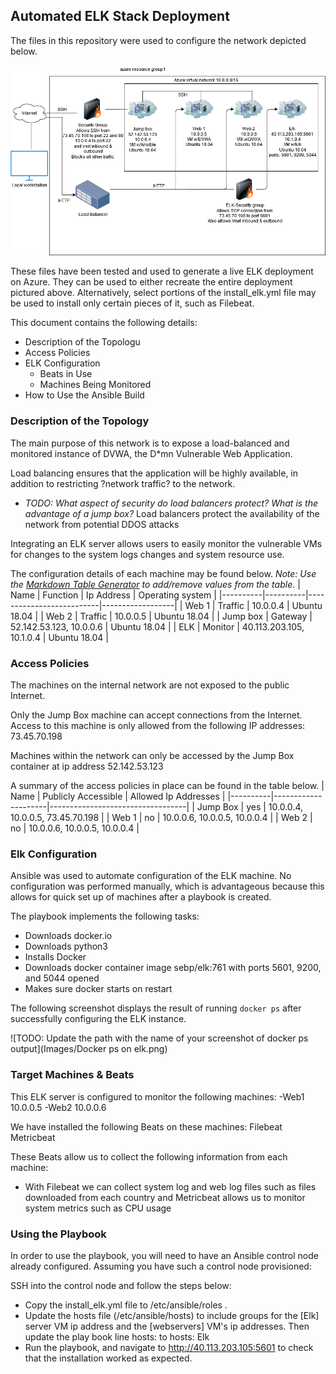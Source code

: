 ## Automated ELK Stack Deployment

The files in this repository were used to configure the network depicted below.

![TODO: Update the path with the name of your diagram](https://github.com/TheLancreWombat/Azure-Network-Project/blob/main/Diagrams/Azure%20network%20diagram.png "Network Diagram")

These files have been tested and used to generate a live ELK deployment on Azure. They can be used to either recreate the entire deployment pictured above. Alternatively, select portions of the install_elk.yml file may be used to install only certain pieces of it, such as Filebeat.

This document contains the following details:
- Description of the Topologu
- Access Policies
- ELK Configuration
  - Beats in Use
  - Machines Being Monitored
- How to Use the Ansible Build


### Description of the Topology

The main purpose of this network is to expose a load-balanced and monitored instance of DVWA, the D*mn Vulnerable Web Application.

Load balancing ensures that the application will be highly available, in addition to restricting ?network traffic? to the network.
- _TODO: What aspect of security do load balancers protect? What is the advantage of a jump box?_ Load balancers protect the availability of the network from potential DDOS attacks

Integrating an ELK server allows users to easily monitor the vulnerable VMs for changes to the system logs changes and system resource use.


The configuration details of each machine may be found below.
_Note: Use the [Markdown Table Generator](http://www.tablesgenerator.com/markdown_tables) to add/remove values from the table_.
| Name     | Function | Ip Address               | Operating system |
|----------|----------|--------------------------|------------------|
| Web 1    | Traffic  | 10.0.0.4                 | Ubuntu 18.04     |
| Web 2    | Traffic  | 10.0.0.5                 | Ubuntu 18.04     |
| Jump box | Gateway  | 52.142.53.123, 10.0.0.6  | Ubuntu 18.04     |
| ELK      | Monitor  | 40.113.203.105, 10.1.0.4 | Ubuntu 18.04     |

### Access Policies

The machines on the internal network are not exposed to the public Internet. 

Only the Jump Box machine can accept connections from the Internet. Access to this machine is only allowed from the following IP addresses:
  73.45.70.198  

Machines within the network can only be accessed by the Jump Box container at ip address 52.142.53.123  

A summary of the access policies in place can be found in the table below.
| Name     | Publicly Accessible | Allowed Ip Addresses             |
|----------|---------------------|----------------------------------|
| Jump Box | yes                 | 10.0.0.4, 10.0.0.5, 73.45.70.198 |
| Web 1    | no                  | 10.0.0.6, 10.0.0.5, 10.0.0.4     |
| Web 2    | no                  | 10.0.0.6, 10.0.0.5, 10.0.0.4     |

### Elk Configuration

Ansible was used to automate configuration of the ELK machine. No configuration was performed manually, which is advantageous because this allows for quick set up of machines after a playbook is created. 

The playbook implements the following tasks:
- Downloads docker.io
- Downloads python3
- Installs Docker
- Downloads docker container image sebp/elk:761 with ports 5601, 9200, and 5044 opened 
- Makes sure docker starts on restart

The following screenshot displays the result of running `docker ps` after successfully configuring the ELK instance.

![TODO: Update the path with the name of your screenshot of docker ps output](Images/Docker ps on elk.png)

### Target Machines & Beats
This ELK server is configured to monitor the following machines:
-Web1 10.0.0.5
-Web2 10.0.0.6

We have installed the following Beats on these machines:
Filebeat
Metricbeat

These Beats allow us to collect the following information from each machine:
- With Filebeat we can collect system log and web log files such as files downloaded from each country and Metricbeat allows us to monitor system metrics such as CPU usage

### Using the Playbook 
In order to use the playbook, you will need to have an Ansible control node already configured. Assuming you have such a control node provisioned: 

SSH into the control node and follow the steps below:
- Copy the install_elk.yml file to /etc/ansible/roles .
- Update the hosts file (/etc/ansible/hosts) to include groups for the [Elk] server VM ip address and the [webservers] VM's ip addresses. Then update the play book line hosts: to hosts: Elk
- Run the playbook, and navigate to http://40.113.203.105:5601 to check that the installation worked as expected.
